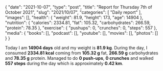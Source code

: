 {
    "date": "2021-10-07",
    "type": "post",
    "title": "Report for Thursday 7th of October 2021",
    "slug": "2021\/10\/07",
    "categories": [
        "Daily report"
    ],
    "images": [],
    "health": {
        "weight": 81.9,
        "height": 173,
        "age": 14904
    },
    "nutrition": {
        "calories": 2334.81,
        "fat": 105.32,
        "carbohydrates": 266.59,
        "protein": 78.35
    },
    "exercise": {
        "pushups": 0,
        "crunches": 0,
        "steps": 557
    },
    "media": {
        "books": [],
        "podcast": [],
        "youtube": [],
        "movies": [],
        "photos": []
    }
}

Today I am <strong>14904 days</strong> old and my weight is <strong>81.9 kg</strong>. During the day, I consumed <strong>2334.81 kcal</strong> coming from <strong>105.32 g</strong> fat, <strong>266.59 g</strong> carbohydrates and <strong>78.35 g</strong> protein. Managed to do <strong>0 push-ups</strong>, <strong>0 crunches</strong> and walked <strong>557 steps</strong> during the day which is approximately <strong>0.42 km</strong>.